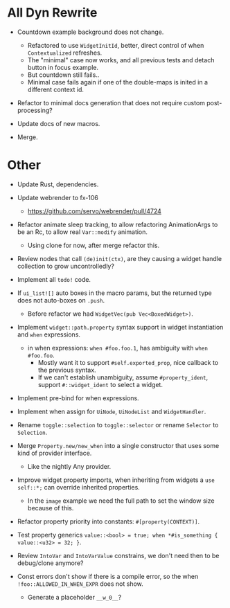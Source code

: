 # All Dyn Rewrite

* Countdown example background does not change.
    - Refactored to use `WidgetInitId`, better, direct control of when `Contextualized` refreshes.
    - The "minimal" case now works, and all previous tests and detach button in focus example.
    - But countdown still fails..
    - Minimal case fails again if one of the double-maps is inited in a different context id.


* Refactor to minimal docs generation that does not require custom post-processing?
* Update docs of new macros.
* Merge.

# Other

* Update Rust, dependencies.
* Update webrender to fx-106
    - https://github.com/servo/webrender/pull/4724
* Refactor animate sleep tracking, to allow refactoring AnimationArgs to be an Rc, to allow real `Var::modify` animation.
    - Using clone for now, after merge refactor this.

* Review nodes that call `(de)init(ctx)`, are they causing a widget handle collection to grow uncontrolledly?

* Implement all `todo!` code.

* If `ui_list![]` auto boxes in the macro params, but the returned type does not auto-boxes on `.push`.
    - Before refactor we had `WidgetVec(pub Vec<BoxedWidget>)`.

* Implement `widget::path.property` syntax support in widget instantiation and `when` expressions.
    - in when expressions: `when #foo.foo.1`, has ambiguity with `when #foo.foo`.
        - Mostly want it to support `#self.exported_prop`, nice callback to the previous syntax.
        - If we can't establish unambiguity, assume `#property_ident`, support `#::widget_ident` to select a widget.

* Implement pre-bind for when expressions.
* Implement when assign for `UiNode`, `UiNodeList` and `WidgetHandler`.
* Rename `toggle::selection` to `toggle::selector` or rename `Selector` to `Selection`.
* Merge `Property.new/new_when` into a single constructor that uses some kind of provider interface.
    - Like the nightly Any provider.
* Improve widget property imports, when inheriting from widgets a `use self::*;` can override inherited properties.
    - In the `image` example we need the full path to set the window size because of this.
* Refactor property priority into constants: `#[property(CONTEXT)]`.
* Test property generics `value::<bool> = true; when *#is_something { value::<u32> = 32; }`.
* Review `IntoVar` and `IntoVarValue` constrains, we don't need then to be debug/clone anymore?
* Const errors don't show if  there is a compile error, so the when `!foo::ALLOWED_IN_WHEN_EXPR` does not show.
    - Generate a placeholder `__w_0__`?